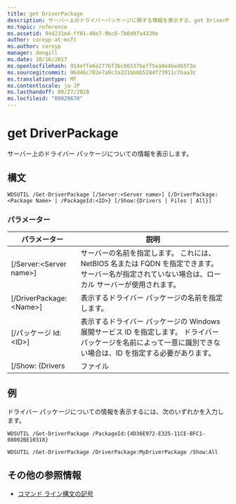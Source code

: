 ```yaml
---
title: get DriverPackage
description: サーバー上のドライバーパッケージに関する情報を表示する、get DriverPackage のリファレンス記事です。
ms.topic: reference
ms.assetid: 94d231e4-ff01-48e7-9bc8-7b0d97a4339e
author: coreyp-at-msft
ms.author: coreyp
manager: dongill
ms.date: 10/16/2017
ms.openlocfilehash: 914effe6e2776f3bc66537beff5ea9e4bed65f3e
ms.sourcegitcommit: 96d46c702e7a9c3a321bbbb5284f73911c7baa3c
ms.translationtype: MT
ms.contentlocale: ja-JP
ms.lasthandoff: 08/27/2020
ms.locfileid: "89029670"
---
```

# <a name="get-driverpackage"></a>get DriverPackage

サーバー上のドライバー パッケージについての情報を表示します。

## <a name="syntax"></a>構文

```
WDSUTIL /Get-DriverPackage [/Server:<Server name>] {/DriverPackage:<Package Name> | /PackageId:<ID>} [/Show:{Drivers | Files | All}]
```

### <a name="parameters"></a>パラメーター

|        パラメーター         |                                                                           説明                                                                            |
|--------------------------|------------------------------------------------------------------------------------------------------------------------------------------------------------------|
| [/Server:\<Server name>] |              サーバーの名前を指定します。 これには、NetBIOS 名または FQDN を指定できます。 サーバー名が指定されていない場合は、ローカル サーバーが使用されます。               |
| [/DriverPackage:\<Name>] |                                                        表示するドライバー パッケージの名前を指定します。                                                         |
|    [/パッケージ Id:\<ID>]    | 表示するドライバー パッケージの Windows 展開サービス ID を指定します。 ドライバー パッケージを名前によって一意に識別できない場合は、ID を指定する必要があります。 |
|     [/Show: {Drivers     |                                                                              ファイル                                                                               |

## <a name="examples"></a>例

ドライバー パッケージについての情報を表示するには、次のいずれかを入力します。
```
WDSUTIL /Get-DriverPackage /PackageId:{4D36E972-E325-11CE-BFC1-08002BE10318}
```
```
WDSUTIL /Get-DriverPackage /DriverPackage:MyDriverPackage /Show:All
```

## <a name="additional-references"></a>その他の参照情報

- [コマンド ライン構文の記号](command-line-syntax-key.md)